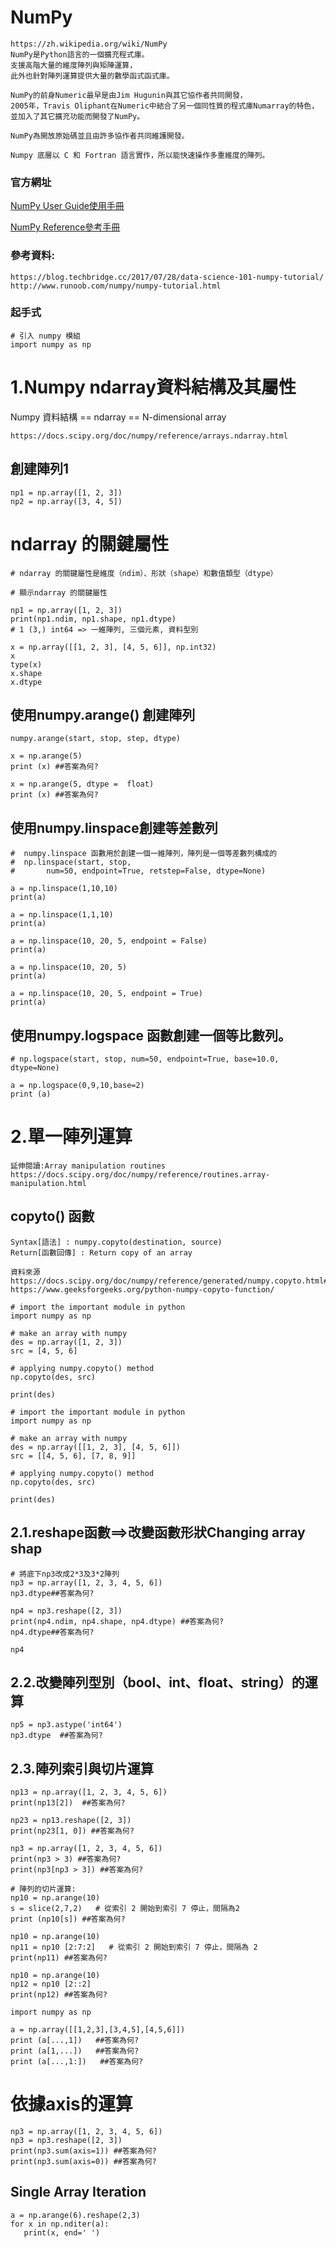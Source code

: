 # NumPy
```
https://zh.wikipedia.org/wiki/NumPy
NumPy是Python語言的一個擴充程式庫。
支援高階大量的維度陣列與矩陣運算，
此外也針對陣列運算提供大量的數學函式函式庫。

NumPy的前身Numeric最早是由Jim Hugunin與其它協作者共同開發，
2005年，Travis Oliphant在Numeric中結合了另一個同性質的程式庫Numarray的特色，
並加入了其它擴充功能而開發了NumPy。

NumPy為開放原始碼並且由許多協作者共同維護開發。

Numpy 底層以 C 和 Fortran 語言實作，所以能快速操作多重維度的陣列。
```
### 官方網址

[NumPy User Guide使用手冊](https://docs.scipy.org/doc/numpy/user/index.html)

[NumPy Reference參考手冊](https://docs.scipy.org/doc/numpy/reference/index.html)

### 參考資料:
```
https://blog.techbridge.cc/2017/07/28/data-science-101-numpy-tutorial/
http://www.runoob.com/numpy/numpy-tutorial.html
```
### 起手式
```
# 引入 numpy 模組
import numpy as np
```
# 1.Numpy ndarray資料結構及其屬性

Numpy 資料結構 == ndarray == N-dimensional array

```
https://docs.scipy.org/doc/numpy/reference/arrays.ndarray.html
```

## 創建陣列1
```
np1 = np.array([1, 2, 3])
np2 = np.array([3, 4, 5])
```
# ndarray 的關鍵屬性
```
# ndarray 的關鍵屬性是維度（ndim）、形狀（shape）和數值類型（dtype）

# 顯示ndarray 的關鍵屬性

np1 = np.array([1, 2, 3])
print(np1.ndim, np1.shape, np1.dtype) 
# 1 (3,) int64 => 一維陣列, 三個元素, 資料型別
```
```
x = np.array([[1, 2, 3], [4, 5, 6]], np.int32)
x
type(x)
x.shape
x.dtype
```
## 使用numpy.arange() 創建陣列
```
numpy.arange(start, stop, step, dtype)
```
```
x = np.arange(5)  
print (x) ##答案為何?
```
```
x = np.arange(5, dtype =  float)  
print (x) ##答案為何?
```
## 使用numpy.linspace創建等差數列
```
#  numpy.linspace 函數用於創建一個一維陣列，陣列是一個等差數列構成的
#  np.linspace(start, stop, 
#       num=50, endpoint=True, retstep=False, dtype=None)

a = np.linspace(1,10,10)
print(a)

a = np.linspace(1,1,10)
print(a)

a = np.linspace(10, 20, 5, endpoint = False)  
print(a)

a = np.linspace(10, 20, 5)  
print(a)

a = np.linspace(10, 20, 5, endpoint = True)  
print(a)
```

## 使用numpy.logspace 函數創建一個等比數列。
```
# np.logspace(start, stop, num=50, endpoint=True, base=10.0, dtype=None)

a = np.logspace(0,9,10,base=2)
print (a)
```

# 2.單一陣列運算
```
延伸閱讀:Array manipulation routines
https://docs.scipy.org/doc/numpy/reference/routines.array-manipulation.html
```

## copyto() 函數
```
Syntax[語法] : numpy.copyto(destination, source)
Return[函數回傳] : Return copy of an array
```
```
資料來源
https://docs.scipy.org/doc/numpy/reference/generated/numpy.copyto.html#numpy.copyto
https://www.geeksforgeeks.org/python-numpy-copyto-function/
```
```
# import the important module in python 
import numpy as np 
		
# make an array with numpy 
des = np.array([1, 2, 3]) 
src = [4, 5, 6] 
		
# applying numpy.copyto() method 
np.copyto(des, src) 

print(des) 
```
```
# import the important module in python 
import numpy as np 
		
# make an array with numpy 
des = np.array([[1, 2, 3], [4, 5, 6]]) 
src = [[4, 5, 6], [7, 8, 9]] 
		
# applying numpy.copyto() method 
np.copyto(des, src) 

print(des) 
```
## 2.1.reshape函數==>改變函數形狀Changing array shap
```
# 將底下np3改成2*3及3*2陣列
np3 = np.array([1, 2, 3, 4, 5, 6])
np3.dtype##答案為何?

np4 = np3.reshape([2, 3])
print(np4.ndim, np4.shape, np4.dtype) ##答案為何?
np4.dtype##答案為何?

np4
```
## 2.2.改變陣列型別（bool、int、float、string）的運算
```
np5 = np3.astype('int64')
np3.dtype  ##答案為何?
```
## 2.3.陣列索引與切片運算
```
np13 = np.array([1, 2, 3, 4, 5, 6])
print(np13[2])  ##答案為何?

np23 = np13.reshape([2, 3])
print(np23[1, 0]) ##答案為何?

np3 = np.array([1, 2, 3, 4, 5, 6])
print(np3 > 3) ##答案為何?
print(np3[np3 > 3]) ##答案為何?

# 陣列的切片運算:
np10 = np.arange(10)
s = slice(2,7,2)   # 從索引 2 開始到索引 7 停止，間隔為2
print (np10[s]) ##答案為何?

np10 = np.arange(10)  
np11 = np10 [2:7:2]   # 從索引 2 開始到索引 7 停止，間隔為 2
print(np11) ##答案為何?

np10 = np.arange(10)  
np12 = np10 [2::2]  
print(np12) ##答案為何?
```
```
import numpy as np
 
a = np.array([[1,2,3],[3,4,5],[4,5,6]])  
print (a[...,1])   ##答案為何?
print (a[1,...])   ##答案為何?
print (a[...,1:])   ##答案為何?
```

# 依據axis的運算
```
np3 = np.array([1, 2, 3, 4, 5, 6])
np3 = np3.reshape([2, 3])
print(np3.sum(axis=1)) ##答案為何?
print(np3.sum(axis=0)) ##答案為何?
```
## Single Array Iteration
```
a = np.arange(6).reshape(2,3)
for x in np.nditer(a):
   print(x, end=' ')
```
